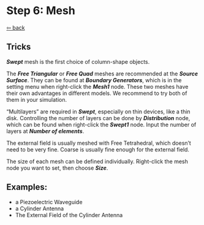 # Step 6: Mesh

[⇦ back](../README.md)

## Tricks

***Swept*** mesh is the first choice of column-shape objects.

The ***Free Triangular*** or  ***Free Quad*** meshes are recommended at the ***Source Surface***. They can be found at ***Boundary Generators***, which is in the setting menu when right-click the ***Mesh1*** node. These two meshes have their own advantages in different models. We recommend to try both of them in your simulation.

“Multilayers” are required in ***Swept***, especially on thin devices, like a thin disk. Controlling the number of layers can be done by ***Distribution*** node, which can be found when right-click the ***Swept1*** node. Input the number of layers at ***Number of elements***.

The external field is usually meshed with Free Tetrahedral, which doesn’t need to be very fine. Coarse is usually fine enough for the external field.

The size of each mesh can be defined individually. Right-click the mesh node you want to set, then choose ***Size***.

## Examples:

- a Piezoelectric Waveguide
- a Cylinder Antenna
- The External Field of the Cylinder Antenna